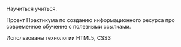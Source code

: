 Научиться учиться.

Проект Практикума по созданию информационного ресурса про современное обучение с полезными ссылками.

Использованы технологии HTML5, CSS3
